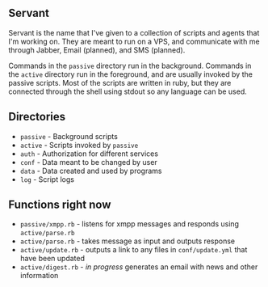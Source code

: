 Servant
--------------

Servant is the name that I've given to a collection of scripts and agents
that I'm working on. They are meant to run on a VPS, and communicate with me
through Jabber, Email (planned), and SMS (planned).

Commands in the `passive` directory run in the background.  Commands in the
`active` directory run in the foreground, and are usually invoked by the
passive scripts. Most of the scripts are written in ruby, but they are
connected through the shell using stdout so any language can be used.

## Directories

- `passive` - Background scripts
- `active` - Scripts invoked by `passive`
- `auth` - Authorization for different services
- `conf` - Data meant to be changed by user
- `data` - Data created and used by programs
- `log` - Script logs

## Functions right now

- `passive/xmpp.rb` - listens for xmpp messages and responds using `active/parse.rb`
- `active/parse.rb` - takes message as input and outputs response
- `active/update.rb` - outputs a link to any files in `conf/update.yml` that have been updated
- `active/digest.rb` - _in progress_ generates an email with news and other information

